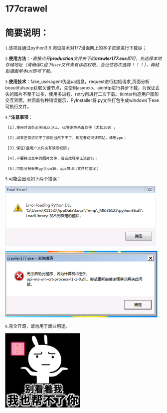 # 177crawel

简要说明：
========


`1`.该项目通过python3.6 爬虫技术对177漫画网上的本子资源进行下载:smiley:；
      

`2`.__使用方法__：-_直接点开**production**文件夹下的**crawler177.exe**即可，先选择本地存储地址（请确保C盘下`User`文件夹有读取权限，会记住初次选择！！！），再粘贴漫画单本url即可下载_。


`3`.__使用技术__：fake_useragent伪造ua信息，request进行初始请求,页面分析beautifulsoup获取关键节点，先使用asyncio、aiohttp进行异步下载，为保证丢失的图片不至于过多，使用多进程、retry再进行二次下载。tkinter构造用户图形交互界面，并涵盖各种错误提示，PyInstaller将.py文件打包生成windows下exe可执行文件。

`4`.*__注意事项__：

     [1].使用时请务必关闭xx卫士、xx管家等杀毒软件（尤其360）;
      
     [2].如果正常访问不了那也当然下不了，现在要访问该网站，请用vpn；
      
     [3].保证C盘用户文件夹有读取权限；
      
     [4].不要移动其中的图片文件，会造成程序无法运行；
      
     [5].可能会报丢失python36、api等dll文件的错误；
      



`5`.可能会出现如下两个错误：


![……](https://github.com/Areocrystal/177crawel/blob/master/images/error/error1.png)


![……](https://github.com/Areocrystal/177crawel/blob/master/images/error/error2.png)



`6`.完全开源，请勿用于商业用途。



![……](https://github.com/Areocrystal/177crawel/blob/master/images/9150e4e5gy1g08r7hrk3sj206o06mjrf.jpg)




